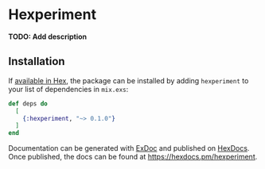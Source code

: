 # Hexperiment

**TODO: Add description**

## Installation

If [available in Hex](https://hex.pm/docs/publish), the package can be installed
by adding `hexperiment` to your list of dependencies in `mix.exs`:

```elixir
def deps do
  [
    {:hexperiment, "~> 0.1.0"}
  ]
end
```

Documentation can be generated with [ExDoc](https://github.com/elixir-lang/ex_doc)
and published on [HexDocs](https://hexdocs.pm). Once published, the docs can
be found at <https://hexdocs.pm/hexperiment>.

